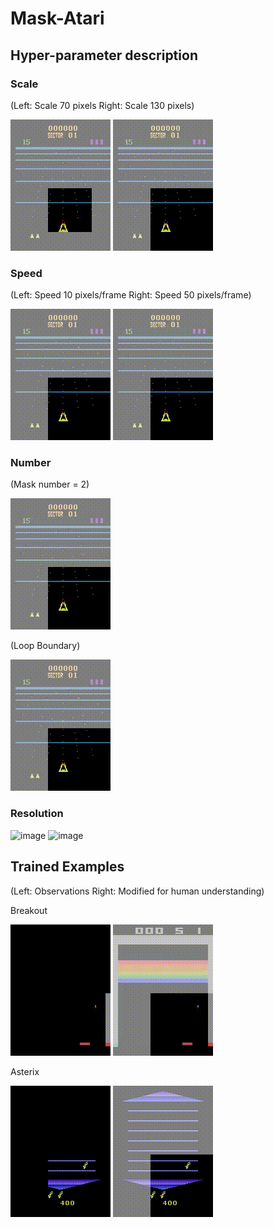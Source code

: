 # Mask-Atari

## Hyper-parameter description

### Scale

(Left: Scale 70 pixels Right: Scale 130 pixels)

![image](https://github.com/celarex/Mask-Atari/blob/main/Animations/BeamRiderScale70.gif)
![image](https://github.com/celarex/Mask-Atari/blob/main/Animations/BeamRiderScale130.gif)

### Speed

(Left: Speed 10 pixels/frame Right: Speed 50 pixels/frame)

![image](https://github.com/celarex/Mask-Atari/blob/main/Animations/BeamRiderSpeed10.gif)
![image](https://github.com/celarex/Mask-Atari/blob/main/Animations/BeamRiderSpeed50.gif)

### Number

(Mask number = 2)

![image](https://github.com/celarex/Mask-Atari/blob/main/Animations/BeamRiderNumber2.gif)

(Loop Boundary)

![image](https://github.com/celarex/Mask-Atari/blob/main/Animations/BeamRiderLoopBoundary.gif)

### Resolution

<!--
![image](https://github.com/celarex/Mask-Atari/blob/main/Animations/BreakoutResolutionBlack.gif)
![image](https://github.com/celarex/Mask-Atari/blob/main/Animations/BreakoutResolution.gif)
-->
![image](https://github.com/celarex/Mask-Atari/blob/main/Animations/BeamRiderResolutionBlack.gif)
![image](https://github.com/celarex/Mask-Atari/blob/main/Animations/BeamRiderResolution.gif)

## Trained Examples 

(Left: Observations Right: Modified for human understanding)

Breakout

![image](https://github.com/celarex/Mask-Atari/blob/main/Animations/BreakoutBlack.gif)
![image](https://github.com/celarex/Mask-Atari/blob/main/Animations/Breakout.gif)

Asterix

![image](https://github.com/celarex/Mask-Atari/blob/main/Animations/AsterixBlack.gif)
![image](https://github.com/celarex/Mask-Atari/blob/main/Animations/Asterix.gif)
